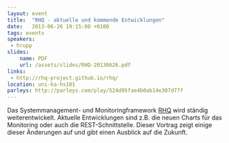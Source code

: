 ```yaml
---
layout: event
title:  "RHQ - aktuelle und kommende Entwicklungen"
date:   2013-06-26 19:15:00 +0100
tags: events
speakers:
 - hrupp
slides:
    name: PDF
    url: /assets/slides/RHQ-20130626.pdf
links:
 - http://rhq-project.github.io/rhq/
location: uni-ka-hs101
parleys: http://parleys.com/play/524d95fae4b0ab14e307d77f
---
```


Das Systemmanagement- und Monitoringframework [RHQ](http://jboss.org/rhq/) wird ständig weiterentwickelt. Aktuelle Entwicklungen sind z.B. die neuen Charts für das Monitoring oder auch die REST-Schnittstelle. Dieser Vortrag zeigt einige dieser Änderungen auf und gibt einen Ausblick auf die Zukunft.
